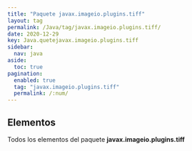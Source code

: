 ```yaml
---
title: "Paquete javax.imageio.plugins.tiff"
layout: tag
permalink: /Java/tag/javax.imageio.plugins.tiff/
date: 2020-12-29
key: Java.quetejavax.imageio.plugins.tiff
sidebar: 
  nav: java
aside: 
  toc: true
pagination: 
  enabled: true
  tag: "javax.imageio.plugins.tiff"
  permalink: /:num/
---
```


<h2>Elementos</h2>
Todos los elementos del paquete <strong>javax.imageio.plugins.tiff</strong>

